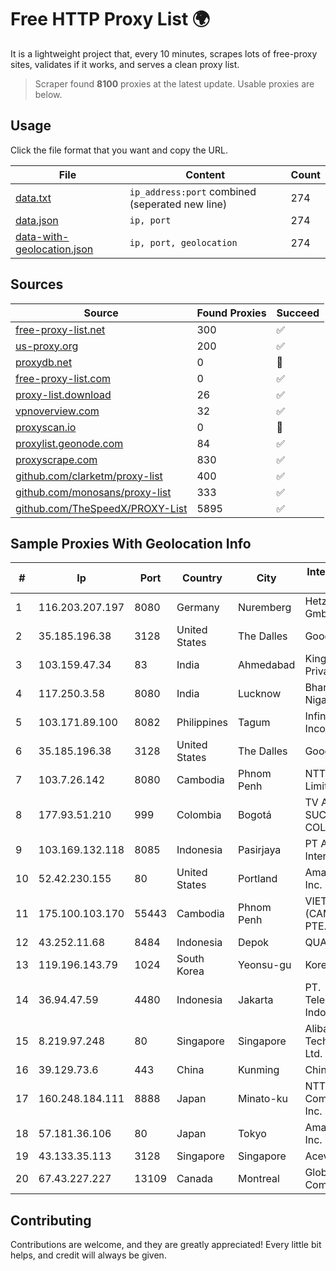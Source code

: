 
# Free HTTP Proxy List 🌍

It is a lightweight project that, every 10 minutes, scrapes lots of free-proxy sites, validates if it works, and serves a clean proxy list.


> Scraper found **8100** proxies at the latest update. Usable proxies are below.

## Usage

Click the file format that you want and copy the URL.


|File|Content|Count|
|----|-------|-----|
|[data.txt](https://raw.githubusercontent.com/themiralay/Proxy-List-World/master/data.txt)|`ip_address:port` combined (seperated new line)|274|
|[data.json](https://raw.githubusercontent.com/themiralay/Proxy-List-World/master/data.json)|`ip, port`|274|
|[data-with-geolocation.json](https://raw.githubusercontent.com/themiralay/Proxy-List-World/master/data-with-geolocation.json)|`ip, port, geolocation`|274|

## Sources

|Source|Found Proxies|Succeed|
|------|-------------|-------|
|[free-proxy-list.net](https://free-proxy-list.net)|300|✅|
|[us-proxy.org](https://www.us-proxy.org)|200|✅|
|[proxydb.net](http://proxydb.net)|0|🚫|
|[free-proxy-list.com](https://free-proxy-list.com/?page=&port=&type%5B%5D=http&type%5B%5D=https&up_time=0&search=Search)|0|✅|
|[proxy-list.download](https://www.proxy-list.download/HTTP)|26|✅|
|[vpnoverview.com](https://vpnoverview.com/privacy/anonymous-browsing/free-proxy-servers)|32|✅|
|[proxyscan.io](https://www.proxyscan.io)|0|🚫|
|[proxylist.geonode.com](https://proxylist.geonode.com/api/proxy-list?limit=300&page=1&sort_by=lastChecked&sort_type=desc&protocols=http,https)|84|✅|
|[proxyscrape.com](https://api.proxyscrape.com/v2/?request=displayproxies&protocol=http&timeout=10000&country=all&ssl=all&anonymity=all)|830|✅|
|[github.com/clarketm/proxy-list](https://raw.githubusercontent.com/clarketm/proxy-list/master/proxy-list-raw.txt)|400|✅|
|[github.com/monosans/proxy-list](https://raw.githubusercontent.com/monosans/proxy-list/main/proxies/http.txt)|333|✅|
|[github.com/TheSpeedX/PROXY-List](https://raw.githubusercontent.com/TheSpeedX/PROXY-List/master/http.txt)|5895|✅|


## Sample Proxies With Geolocation Info

|#|Ip|Port|Country|City|Internet Service Provider|
|-|--|----|-------|----|-------------------------|
|1|116.203.207.197|8080|Germany|Nuremberg|Hetzner Online GmbH|
|2|35.185.196.38|3128|United States|The Dalles|Google LLC|
|3|103.159.47.34|83|India|Ahmedabad|King Netsol Private Limited|
|4|117.250.3.58|8080|India|Lucknow|Bharat Sanchar Nigam Ltd|
|5|103.171.89.100|8082|Philippines|Tagum|Infinivan Incorporated|
|6|35.185.196.38|3128|United States|The Dalles|Google LLC|
|7|103.7.26.142|8080|Cambodia|Phnom Penh|NTT (Thailand) Limited|
|8|177.93.51.210|999|Colombia|Bogotá|TV AZTECA SUCURSAL COLOMBIA|
|9|103.169.132.118|8085|Indonesia|Pasirjaya|PT Alfa Omega Interkoneksi|
|10|52.42.230.155|80|United States|Portland|Amazon.com, Inc.|
|11|175.100.103.170|55443|Cambodia|Phnom Penh|VIETTEL (CAMBODIA) PTE., LTD|
|12|43.252.11.68|8484|Indonesia|Depok|QUANTUMNET|
|13|119.196.143.79|1024|South Korea|Yeonsu-gu|Korea Telecom|
|14|36.94.47.59|4480|Indonesia|Jakarta|PT. Telekomunikasi Indonesia|
|15|8.219.97.248|80|Singapore|Singapore|Alibaba (US) Technology Co., Ltd.|
|16|39.129.73.6|443|China|Kunming|China Mobile|
|17|160.248.184.111|8888|Japan|Minato-ku|NTT PC Communications, Inc.|
|18|57.181.36.106|80|Japan|Tokyo|Amazon.com, Inc.|
|19|43.133.35.113|3128|Singapore|Singapore|Aceville Pte.ltd|
|20|67.43.227.227|13109|Canada|Montreal|GloboTech Communications|



## Contributing

Contributions are welcome, and they are greatly appreciated! Every
little bit helps, and credit will always be given.

